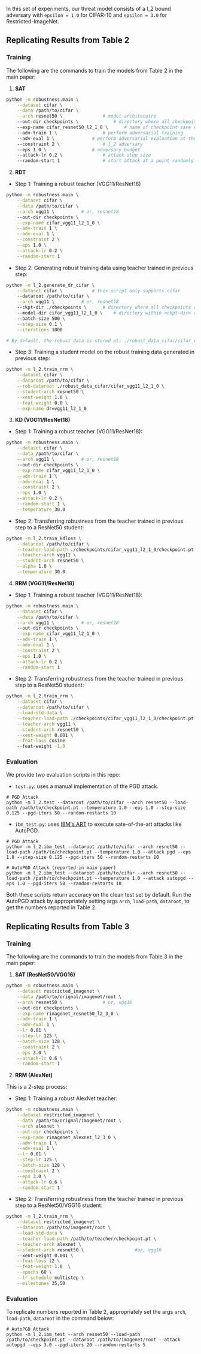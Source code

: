 In this set of experiments, our threat model consists of a l_2 bound adversary with `epsilon = 1.0` for CIFAR-10 and `epsilon = 3.0` for Restricted-ImageNet.

## Replicating Results from Table 2
### Training

The following are the commands to train the models from Table 2 in the main paper:

1. **SAT**

```bash
python -m robustness.main \
    --dataset cifar \
    --data /path/to/cifar \
    --arch resnet50 \				# model architecutre
    --out-dir checkpoints \ 			# directory where all checkpoints will be stored
    --exp-name cifar_resnet50_l2_1_0 \ 		# name of checkpoint save dir for this experiment
    --adv-train 1 \ 				# perform adversarial training
    --adv-eval 1 \ 				# perform adversarial evaluation at the end of every epoch
    --constraint 2 \ 				# l_2 adversary
    --eps 1.0 \ 				# adversary budget
    --attack-lr 0.2 \ 				# attack step size
    --random-start 1 				# start attack at a point randomly sampled from the neighborhood of the given input
```

2. **RDT**

* Step 1: Training a robust teacher (VGG11/ResNet18)

```bash
python -m robustness.main \
    --dataset cifar \
    --data /path/to/cifar \
    --arch vgg11 \			# or, resnet18
    --out-dir checkpoints \
    --exp-name cifar_vgg11_l2_1_0 \
    --adv-train 1 \
    --adv-eval 1 \
    --constraint 2 \
    --eps 1.0 \
    --attack-lr 0.2 \
    --random-start 1
```

* Step 2:  Generating robust training data using teacher trained in previous step:

```bash
python -m l_2.generate_dr_cifar \
    --dataset cifar \ 			# this script only supports cifar
    --dataroot /path/to/cifar \
    --arch vgg11 \			# or, resnet18
    --ckpt-dir ./checkpoints \		# directory where all checkpoints will be stored
    --model-dir cifar_vgg11_l2_1_0 \	# directory within <ckpt-dir> with teacher's checkpoint
    --batch-size 500 \
    --step-size 0.1 \
    --iterations 1000

# By default, the robust data is stored at: ./robust_data_cifar/cifar_vgg11_l2_1_0
```


* Step 3: Training a student model on the robust training data generated in previous step:

```bash
python -m l_2.train_rrm \
    --dataset cifar \
    --dataroot /path/to/cifar \
    --rob-dataroot ./robust_data_cifar/cifar_vgg11_l2_1_0 \
    --student-arch resnet50 \
    --xent-weight 1.0 \
    --feat-weight 0.0 \
    --exp-name dr=vgg11_l2_1_0
```

3. **KD (VGG11/ResNet18)**

* Step 1: Training a robust teacher (VGG11/ResNet18):

```bash
python -m robustness.main \
    --dataset cifar \
    --data /path/to/cifar \
    --arch vgg11 \			# or, resnet18
    --out-dir checkpoints \
    --exp-name cifar_vgg11_l2_1_0 \
    --adv-train 1 \
    --adv-eval 1 \
    --constraint 2 \
    --eps 1.0 \
    --attack-lr 0.2 \
    --random-start 1 \
    --temperature 30.0
```

* Step 2: Transferring robustness from the teacher trained in previous step to a ResNet50 student:

```bash
python -m l_2.train_kdloss \
    --dataroot /path/to/cifar \
    --teacher-load-path ./checkpoints/cifar_vgg11_l2_1_0/checkpoint.pt \
    --teacher-arch vgg11 \
    --student-arch resnet50 \
    --alpha 1.0 \
    --temperature 30.0 
```



4. **RRM (VGG11/ResNet18)**

* Step 1: Training a robust teacher (VGG11/ResNet18):

```bash
python -m robustness.main \
    --dataset cifar \
    --data /path/to/cifar \
    --arch vgg11 \			# or, resnet18
    --out-dir checkpoints \
    --exp-name cifar_vgg11_l2_1_0 \
    --adv-train 1 \
    --adv-eval 1 \
    --constraint 2 \
    --eps 1.0 \
    --attack-lr 0.2 \
    --random-start 1
```

* Step 2: Transferring robustness from the teacher trained in previous step to a ResNet50 student:

```bash
python -m l_2.train_rrm \
    --dataset cifar \
    --dataroot /path/to/cifar \
    --load-std-data \
    --teacher-load-path ./checkpoints/cifar_vgg11_l2_1_0/checkpoint.pt \
    --teacher-arch vgg11 \
    --student-arch resnet50 \
    --xent-weight 0.001 \
    --feat-loss cosine
    --feat-weight -1.0 
```


### Evaluation

We provide two evaluation scripts in this repo:

* `test.py`: uses a manual implementation of the PGD attack.

```
# PGD Attack
python -m l_2.test --dataroot /path/to/cifar --arch resnet50 --load-path /path/to/checkpoint.pt --temperature 1.0 --eps 1.0 --step-size 0.125 --pgd-iters 50 --random-restarts 10

```

* `ibm_test.py`: uses [IBM's ART](https://github.com/Trusted-AI/adversarial-robustness-toolbox) to execute sate-of-the-art attacks like AutoPGD.

```
# PGD Attack
python -m l_2.ibm_test --dataroot /path/to/cifar --arch resnet50 --load-path /path/to/checkpoint.pt --temperature 1.0 --attack pgd --eps 1.0 --step-size 0.125 --pgd-iters 50 --random-restarts 10

# AutoPGD Attack (reported in main paper)
python -m l_2.ibm_test --dataroot /path/to/cifar --arch resnet50 --load-path /path/to/checkpoint.pt --temperature 1.0 --attack autopgd --eps 1.0 --pgd-iters 50 --random-restarts 10

```

Both these scripts return accuracy on the clean test set by default. Run the AutoPGD attack by appropriately setting args `arch`, `load-path`, `dataroot`, to get the numbers reported in Table 2.


## Replicating Results from Table 3
### Training

The following are the commands to train the models from Table 3 in the main paper:

1. **SAT (ResNet50/VGG16)**

```bash
python -m robustness.main \
	--dataset restricted_imagenet \
	--data /path/to/orignal/imagenet/root \
	--arch resnet50 \				# or, vgg16
	--out-dir checkpoints \
	--exp-name rimagenet_resnet50_l2_3_0 \
	--adv-train 1 \
	--adv-eval 1 \
	--lr 0.01 \
	--step-lr 125 \
	--batch-size 128 \
	--constraint 2 \
	--eps 3.0 \
	--attack-lr 0.6 \
	--random-start 1
```

2. **RRM (AlexNet)**

This is a 2-step process:

* Step 1: Training a robust AlexNet teacher:

```bash
python -m robustness.main \
	--dataset restricted_imagenet \
	--data /path/to/orignal/imagenet/root \
	--arch alexnet \
	--out-dir checkpoints \
	--exp-name rimagenet_alexnet_l2_3_0 \
	--adv-train 1 \
	--adv-eval 1 \
	--lr 0.01 \
	--step-lr 125 \
	--batch-size 128 \
	--constraint 2 \
	--eps 3.0 \
	--attack-lr 0.6 \
	--random-start 1
```

* Step 2: Transferring robustness from the teacher trained in previous step to a ResNet50/VGG16 student:

```bash
python -m l_2.train_rrm \
    --dataset restricted_imagenet \
    --dataroot /path/to/imagenet/root \
    --load-std-data \
    --teacher-load-path /path/to/teacher/checkpoint.pt \
    --teacher-arch alexnet \
    --student-arch resnet50 \					#or, vgg16
    --xent-weight 0.001 \
    --feat-loss l2 \
    --feat-weight 1.0  \
    --epochs 60 \
    --lr-schedule multistep \
    --milestones 35,50
```

### Evaluation

To replicate numbers reported in Table 2, appropriately set the args `arch`, `load-path`, `dataroot` in the command below:

```
# AutoPGD Attack
python -m l_2.ibm_test --arch resnet50 --load-path /path/to/checkpoint.pt --dataroot /path/to/imagenet/root --attack autopgd --eps 3.0 --pgd-iters 20 --random-restarts 5

```


